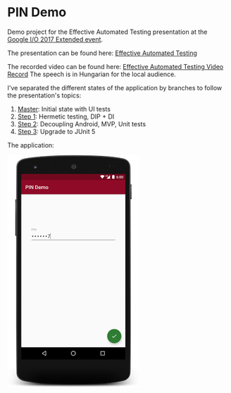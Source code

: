 # PIN Demo
Demo project for the Effective Automated Testing presentation at the [Google I/O 2017 Extended event](https://www.meetup.com/GDG-Budapest/events/238509776/).

The presentation can be found here:
[Effective Automated Testing](https://github.com/RolandMostoha/pin-demo/blob/master/assets/Roland_Mostoha_Effective_Automated_Testing.pdf)

The recorded video can be found here:
[Effective Automated Testing Video Record](https://www.youtube.com/watch?v=T639lKUykgE)
The speech is in Hungarian for the local audience.

I've separated the different states of the application by branches to follow the presentation's topics:

1. [Master](https://github.com/RolandMostoha/pin-demo/tree/master): Initial state with UI tests
2. [Step 1](https://github.com/RolandMostoha/pin-demo/tree/step-1-hermetic-testing): Hermetic testing, DIP + DI
3. [Step 2](https://github.com/RolandMostoha/pin-demo/tree/step-2-MVP): Decoupling Android, MVP, Unit tests
4. [Step 3](https://github.com/RolandMostoha/pin-demo/tree/step-3-JUnit5): Upgrade to JUnit 5

The application:

<img src="https://github.com/RolandMostoha/pin-demo/blob/master/assets/screenshot_pin_input.png" width="300">
